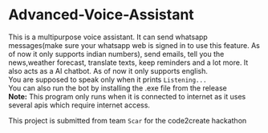 # Advanced-Voice-Assistant
This is a multipurpose voice assistant. It can send whatsapp messages(make sure your whatsapp web is signed in to use this feature. As of now it only supports indian numbers), send emails, tell you the news,weather forecast, translate texts, keep reminders and a lot more. It also acts as a AI chatbot. As of now it only supports english. <br>
You are supposed to speak only when it prints `Listening...` <br>
You can also run the bot by installing the .exe file from the release <br>
**Note:** This program only runs when it is connected to internet as it uses several apis which require internet access.


This project is submitted from team `Scar` for the code2create hackathon


